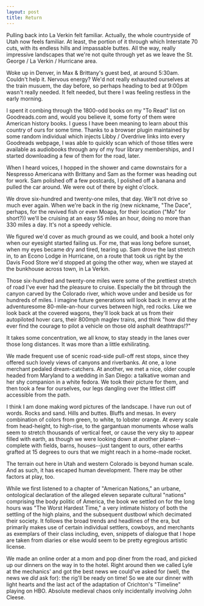 ```yaml
---
layout: post
title: Return
---
```



Pulling back into La Verkin felt familiar. Actually, the whole countryside of Utah now feels familiar. At least, the portion of it through which Interstate 70 cuts, with its endless hills and impassable buttes. All the way, really impressive landscapes that we're not quite through yet as we leave the St. George / La Verkin / Hurricane area.

Woke up in Denver, in Max & Brittany's guest bed, at around 5:30am. Couldn't help it. Nervous energy? We'd not really exhausted ourselves at the train musuem, the day before, so perhaps heading to bed at 9:00pm wasn't really needed. It felt needed, but there I was feeling restless in the early morning.

I spent it combing through the 1800-odd books on my "To Read" list on Goodreads.com and, would you believe it, some forty of them were American history books. I guess I have been meaning to learn about this country of ours for some time. Thanks to a browser plugin maintained by some random individual which injects Libby / Overdrive links into every Goodreads webpage, I was able to quickly scan which of those titles were available as audiobooks through any of my four library memberships, and I started downloading a few of them for the road, later.

When I heard voices, I hopped in the shower and came downstairs for a Nespresso Americana with Brittany and Sam as the former was heading out for work. Sam polished off a few postcards, I polished off a banana and pulled the car around. We were out of there by eight o'clock.

We drove six-hundred and twenty-one miles, that day. We'll not drive so much ever again. When we're back in the rig (new nickname, "The Dace", perhaps, for the revived fish or even Moapa, for their location ("Mo" for short?)) we'll be cruising at an easy 55 miles an hour, doing no more than 330 miles a day. It's not a speedy vehicle.

We figured we'd cover as much ground as we could, and book a hotel only when our eyesight started failing us. For me, that was long before sunset, when my eyes became dry and tired, tearing up. Sam drove the last stretch in, to an Econo Lodge in Hurricane, on a route that took us right by the Davis Food Store we'd stopped at going the other way, when we stayed at the bunkhouse across town, in La Verkin.

Those six-hundred and twenty-one miles were some of the prettiest stretch of road I've ever had the pleasure to cruise. Especially the bit through the canyon carved by the Colorado river, which wove under and beside us for hundreds of miles. I imagine future generations will look back in envy at the adventuresome 80-mile-an-hour curves between high, red rocks. Like we look back at the covered wagons, they'll look back at us from their autopiloted hover cars, their 800mph maglev trains, and think "how did they ever find the courage to pilot a vehicle on those old asphalt deathtraps!?"

It takes some concentration, we all know, to stay steady in the lanes over those long distances. It was more than a little exhilirating.

We made frequent use of scenic road-side pull-off rest stops, since they offered such lovely views of canyons and riverbanks. At one, a lone merchant pedaled dream-catchers. At another, we met a nice, older couple headed from Maryland to a wedding in San Diego: a talkative woman and her shy companion in a white fedora. We took their picture for them, and then took a few for ourselves, our legs dangling over the littlest cliff accessible from the path.

I think I am done making word pictures of the landscape. I have run out of words. Rocks and sand. Hills and buttes. Bluffs and mesas. In every combination of colors from green, to white, to lobster orange. At every scale from head-height, to high-rise, to the gargantuan monuments whose walls seem to stretch thousands of vertical feet, or cause the very sky to appear filled with earth, as though we were looking down at another planet--complete with fields, barns, houses--just tangent to ours, other earths grafted at 15 degrees to ours that we might reach in a home-made rocket.

The terrain out here in Utah and western Colorado is beyond human scale. And as such, it has escaped human development. There may be other factors at play, too.

While we first listened to a chapter of "American Nations," an urbane, ontological declaration of the alleged eleven separate cultural "nations" comprising the body politic of America, the book we settled on for the long hours was "The Worst Hardest Time," a very intimate history of both the settling of the high plains, and the subsequent dustbowl which decimated their society. It follows the broad trends and headlines of the era, but primarily makes use of certain individual settlers, cowboys, and merchants as exemplars of their class including, even, snippets of dialogue that I hope are taken from diaries or else would seem to be pretty egregious artistic license.

We made an online order at a mom and pop diner from the road, and picked up our dinners on the way in to the hotel. Right around then we called Lyle at the mechanics' and got the best news we could've asked for (well, the news we *did* ask for): the rig'll be ready on time! So we ate our dinner with light hearts and the last act of the adaptation of Crichton's "Timeline" playing on HBO. Absolute medieval chaos only incidentally involving John Cleese.
